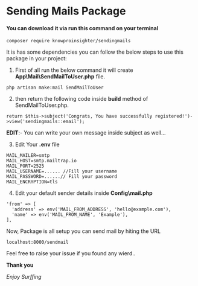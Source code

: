 # Sending Mails Package

#### You can download it via run this command on your terminal
``` Laravel
composer require knowproinsighter/sendingmails
```

It is has some dependencies you can follow the below steps to use this package in your project:

1. First of all run the below command it will create **App\Mail\SendMailToUser.php** file.
```Laravel
php artisan make:mail SendMailToUser
```

2. then return the following code inside **build** method of SendMailToUser.php.
```Laravel
return $this->subject('Congrats, You have successfully registered!')->view('sendingmails::email');
```
**EDIT**:- You can write your own message inside subject as well...

3. Edit Your **.env** file 
```Laravel
MAIL_MAILER=smtp
MAIL_HOST=smtp.mailtrap.io
MAIL_PORT=2525
MAIL_USERNAME=...... //Fill your username
MAIL_PASSWORD=......// Fill your password
MAIL_ENCRYPTION=tls
```
4. Edit your default sender details inside **Config\mail.php**
```Laravel
'from' => [
  'address' => env('MAIL_FROM_ADDRESS', 'hello@example.com'),
  'name' => env('MAIL_FROM_NAME', 'Example'),
],
```

Now, Package is all setup you can send mail by hiting the URL
```Laravel
localhost:8000/sendmail
```

Feel free to raise your issue if you found any wierd..

**Thank you**

_Enjoy Surffing_
